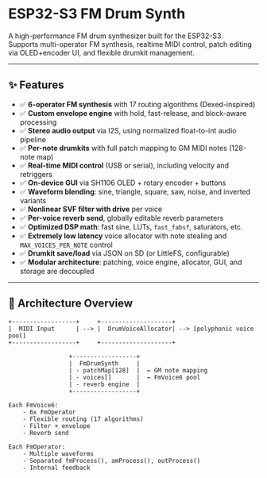 # ESP32-S3 FM Drum Synth

A high-performance FM drum synthesizer built for the ESP32-S3.  
Supports multi-operator FM synthesis, realtime MIDI control, patch editing via OLED+encoder UI, and flexible drumkit management.

---

## ✨ Features

- ✅ **6-operator FM synthesis** with 17 routing algorithms (Dexed-inspired)
- ✅ **Custom envelope engine** with hold, fast-release, and block-aware processing
- ✅ **Stereo audio output** via I2S, using normalized float-to-int audio pipeline
- ✅ **Per-note drumkits** with full patch mapping to GM MIDI notes (128-note map)
- ✅ **Real-time MIDI control** (USB or serial), including velocity and retriggers
- ✅ **On-device GUI** via SH1106 OLED + rotary encoder + buttons
- ✅ **Waveform blending**: sine, triangle, square, saw, noise, and inverted variants
- ✅ **Nonlinear SVF filter with drive** per voice
- ✅ **Per-voice reverb send**, globally editable reverb parameters
- ✅ **Optimized DSP math**: fast sine, LUTs, `fast_fabsf`, saturators, etc.
- ✅ **Extremely low latency** voice allocator with note stealing and `MAX_VOICES_PER_NOTE` control
- ✅ **Drumkit save/load** via JSON on SD (or LittleFS, configurable)
- ✅ **Modular architecture**: patching, voice engine, allocator, GUI, and storage are decoupled

---

## 🧠 Architecture Overview

```text
+------------------+     +--------------------+
|  MIDI Input      | --> |  DrumVoiceAllocator| --> [polyphonic voice pool]
+------------------+     +--------------------+

                 +------------------+
                 |  FmDrumSynth     |
                 | - patchMap[128]  |  ← GM note mapping
                 | - voices[]       |  ← FmVoice6 pool
                 | - reverb engine  |
                 +------------------+

Each FmVoice6:
    - 6x FmOperator
    - Flexible routing (17 algorithms)
    - Filter + envelope
    - Reverb send

Each FmOperator:
    - Multiple waveforms
    - Separated fmProcess(), amProcess(), outProcess()
    - Internal feedback
